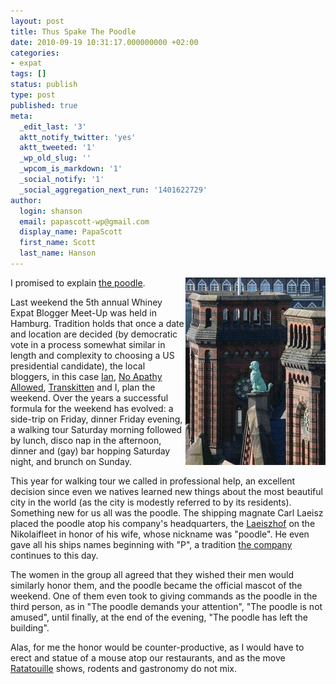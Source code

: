 ```yaml
---
layout: post
title: Thus Spake The Poodle
date: 2010-09-19 10:31:17.000000000 +02:00
categories:
- expat
tags: []
status: publish
type: post
published: true
meta:
  _edit_last: '3'
  aktt_notify_twitter: 'yes'
  aktt_tweeted: '1'
  _wp_old_slug: ''
  _wpcom_is_markdown: '1'
  _social_notify: '1'
  _social_aggregation_next_run: '1401622729'
author:
  login: shanson
  email: papascott-wp@gmail.com
  display_name: PapaScott
  first_name: Scott
  last_name: Hanson
---
```

<p><a href="/archives/2010/09/15/the-poodle-is-watching/"><img src="/wordpress/wp-content/uploads/2010/09/Der_Pudel-224x300.jpg" alt="The Poodle" align="right" /></a>I promised to explain <a href="/archives/2010/09/15/the-poodle-is-watching/">the poodle</a>.</p>
<p>Last weekend the 5th annual Whiney Expat Blogger Meet-Up was held in Hamburg. Tradition holds that once a date and location are decided (by democratic vote in a process somewhat similar in length and complexity to choosing a US presidential candidate), the local bloggers, in this case <a href="http://lettershometoyou.wordpress.com/">Ian</a>, <a href="http://noapathyallowed.com/">No Apathy Allowed</a>, <a href="http://transkitten.com/">Transkitten</a> and I, plan the weekend.  Over the years a successful formula for the weekend has evolved: a side-trip on Friday, dinner Friday evening, a walking tour Saturday morning followed by lunch, disco nap in the afternoon, dinner and (gay) bar hopping Saturday night, and brunch on Sunday.</p>
<p>This year for walking tour we called in professional help, an excellent decision since even we natives learned new things about the most beautiful city in the world (as the city is modestly referred to by its residents). Something new for us all was the poodle. The shipping magnate Carl Laeisz placed the poodle atop his company's headquarters, the <a href="http://www.hamburgwiki.de/wiki/Laeiszhof">Laeiszhof</a> on the Nikolaifleet in honor of his wife, whose nickname was "poodle". He even gave all his ships names beginning with "P", a tradition <a href="http://www.laeisz.de/en/index.html">the company</a> continues to this day.</p>
<p>The women in the group all agreed that they wished their men would similarly honor them, and the poodle became the official mascot of the weekend. One of them even took to giving commands as the poodle in the third person, as in "The poodle demands your attention", "The poodle is not amused", until finally, at the end of the evening, "The poodle has left the building".</p>
<p>Alas, for me the honor would be counter-productive, as I would have to erect and statue of a mouse atop our restaurants, and as the move <a href="http://www.hamburgwiki.de/wiki/Laeiszhof">Ratatouille</a> shows, rodents and gastronomy do not mix.</p>
